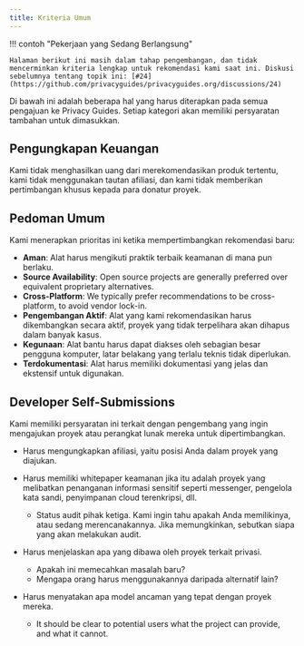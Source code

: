 ```yaml
---
title: Kriteria Umum
---
```


!!! contoh "Pekerjaan yang Sedang Berlangsung"

    Halaman berikut ini masih dalam tahap pengembangan, dan tidak mencerminkan kriteria lengkap untuk rekomendasi kami saat ini. Diskusi sebelumnya tentang topik ini: [#24] (https://github.com/privacyguides/privacyguides.org/discussions/24)

Di bawah ini adalah beberapa hal yang harus diterapkan pada semua pengajuan ke Privacy Guides. Setiap kategori akan memiliki persyaratan tambahan untuk dimasukkan.

## Pengungkapan Keuangan

Kami tidak menghasilkan uang dari merekomendasikan produk tertentu, kami tidak menggunakan tautan afiliasi, dan kami tidak memberikan pertimbangan khusus kepada para donatur proyek.

## Pedoman Umum

Kami menerapkan prioritas ini ketika mempertimbangkan rekomendasi baru:

- **Aman**: Alat harus mengikuti praktik terbaik keamanan di mana pun berlaku.
- **Source Availability**: Open source projects are generally preferred over equivalent proprietary alternatives.
- **Cross-Platform**: We typically prefer recommendations to be cross-platform, to avoid vendor lock-in.
- **Pengembangan Aktif**: Alat yang kami rekomendasikan harus dikembangkan secara aktif, proyek yang tidak terpelihara akan dihapus dalam banyak kasus.
- **Kegunaan**: Alat bantu harus dapat diakses oleh sebagian besar pengguna komputer, latar belakang yang terlalu teknis tidak diperlukan.
- **Terdokumentasi**: Alat harus memiliki dokumentasi yang jelas dan ekstensif untuk digunakan.

## Developer Self-Submissions

Kami memiliki persyaratan ini terkait dengan pengembang yang ingin mengajukan proyek atau perangkat lunak mereka untuk dipertimbangkan.

- Harus mengungkapkan afiliasi, yaitu posisi Anda dalam proyek yang diajukan.

- Harus memiliki whitepaper keamanan jika itu adalah proyek yang melibatkan penanganan informasi sensitif seperti messenger, pengelola kata sandi, penyimpanan cloud terenkripsi, dll.
    - Status audit pihak ketiga. Kami ingin tahu apakah Anda memilikinya, atau sedang merencanakannya. Jika memungkinkan, sebutkan siapa yang akan melakukan audit.

- Harus menjelaskan apa yang dibawa oleh proyek terkait privasi.
    - Apakah ini memecahkan masalah baru?
    - Mengapa orang harus menggunakannya daripada alternatif lain?

- Harus menyatakan apa model ancaman yang tepat dengan proyek mereka.
    - It should be clear to potential users what the project can provide, and what it cannot.
